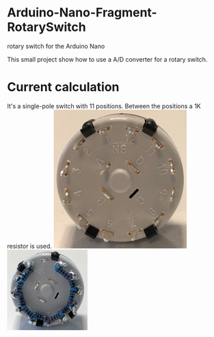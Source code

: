 # Arduino-Nano-Fragment-RotarySwitch
 rotary switch for the Arduino Nano

 This small project show how to use a A/D converter for a rotary switch.

# Current calculation
 It's a single-pole switch with 11 positions. Between the positions a 1K
 resistor is used.
 ![RotarySwitchNew.png](https://github.com/InTheCar/Arduino-Nano-Fragment-RotarySwitch/blob/main/pictures/RotarySwitchNew.png)
 ![RotarySwitchWithResistors.png](https://github.com/InTheCar/Arduino-Nano-Fragment-RotarySwitch/blob/main/pictures/RotarySwitchWithResistors.png)






